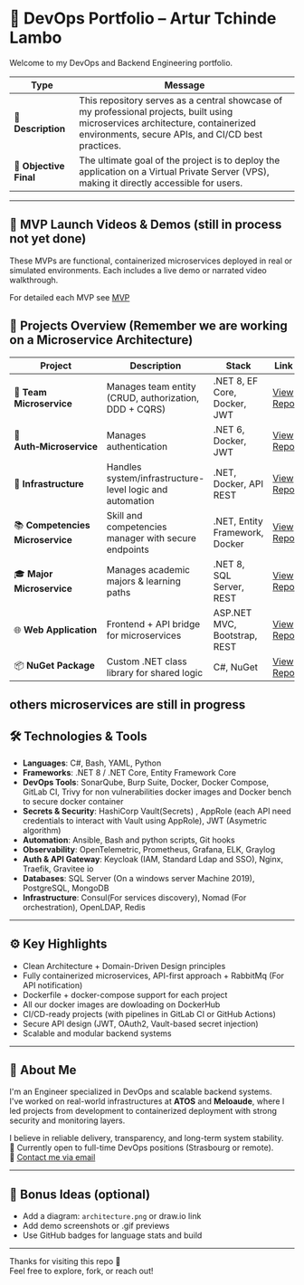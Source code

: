 # 🧠 DevOps Portfolio – Artur Tchinde Lambo

Welcome to my DevOps and Backend Engineering portfolio.


| **Type**            | **Message**                                                                                                                                                               |
|---------------------|---------------------------------------------------------------------------------------------------------------------------------------------------------------------------|
| **📝 Description**   | This repository serves as a central showcase of my professional projects, built using microservices architecture, containerized environments, secure APIs, and CI/CD best practices. |
| **🎯 Objective Final** | The ultimate goal of the project is to deploy the application on a Virtual Private Server (VPS), making it directly accessible for users.                              |

---

## 🚀 MVP Launch Videos & Demos (still in process not yet done)

These MVPs are functional, containerized microservices deployed in real or simulated environments. Each includes a live demo or narrated video walkthrough.

For detailed each MVP see [MVP](https://github.com/LAMBOFIRSTECH/Portfolio/blob/main/MVPs.md)

## 🔹 Projects Overview (Remember we are working on a Microservice Architecture)

| Project | Description | Stack | Link |
|--------|-------------|-------|------|
| 🧩 **Team Microservice** | Manages team entity  (CRUD, authorization, DDD + CQRS) | .NET 8, EF Core, Docker, JWT | [View Repo](https://github.com/LAMBOFIRSTECH/Team-microservice) |
| 🔐 **Auth‑Microservice** | Manages authentication | .NET 6, Docker, JWT | [View Repo](https://github.com/LAMBOFIRSTECH/Auth-microservice) |
| 🔧 **Infrastructure** | Handles system/infrastructure-level logic and automation | .NET, Docker, API REST | [View Repo](https://github.com/LAMBOFIRSTECH/Infra-microservice) |
| 📚 **Competencies Microservice** | Skill and competencies manager with secure endpoints | .NET, Entity Framework, Docker | [View Repo](https://github.com/LAMBOFIRSTECH/Competencies-microservice) |
| 🎓 **Major Microservice** | Manages academic majors & learning paths | .NET 8, SQL Server, REST | [View Repo](https://github.com/LAMBOFIRSTECH/Major-microservice) |
| 🌐 **Web Application** | Frontend + API bridge for microservices | ASP.NET MVC, Bootstrap, REST | [View Repo](https://github.com/LAMBOFIRSTECH/WebApplication) |
| 📦 **NuGet Package** | Custom .NET class library for shared logic | C#, NuGet | [View Repo](https://github.com/LAMBOFIRSTECH/Nuget-Package) |

others microservices are still in progress
---

## 🛠️ Technologies & Tools

- **Languages**: C#, Bash, YAML, Python
- **Frameworks**: .NET 8 / .NET Core, Entity Framework Core
- **DevOps Tools**: SonarQube, Burp Suite, Docker, Docker Compose, GitLab CI, Trivy for non vulnerabilities docker images and Docker bench to secure docker container
- **Secrets & Security**: HashiCorp Vault(Secrets) , AppRole (each API need credentials to interact with Vault using AppRole), JWT (Asymetric algorithm)
- **Automation**: Ansible, Bash and python scripts, Git hooks
- **Observability**: OpenTelemetric, Prometheus, Grafana, ELK, Graylog
- **Auth & API Gateway**: Keycloak (IAM, Standard Ldap and SSO), Nginx, Traefik, Gravitee io
- **Databases**: SQL Server (On a windows server Machine 2019), PostgreSQL, MongoDB
- **Infrastructure**: Consul(For services discovery), Nomad (For orchestration), OpenLDAP, Redis

---

## ⚙️ Key Highlights

- Clean Architecture + Domain-Driven Design principles
- Fully containerized microservices, API-first approach + RabbitMq (For API notification)
- Dockerfile + docker-compose support for each project
- All our docker images are dowloading on DockerHub
- CI/CD-ready projects (with pipelines in GitLab CI or GitHub Actions)
- Secure API design (JWT, OAuth2, Vault-based secret injection)
- Scalable and modular backend systems

---

## 📌 About Me

I'm an Engineer specialized in DevOps and scalable backend systems.  
I've worked on real-world infrastructures at **ATOS** and **Meloaude**, where I led projects from development to containerized deployment with strong security and monitoring layers.

I believe in reliable delivery, transparency, and long-term system stability.  
📍 Currently open to full-time DevOps positions (Strasbourg or remote).  
📩 [Contact me via email](mailto:artur.tchindelambo@hotmail.com)

---

## 👀 Bonus Ideas (optional)

- Add a diagram: `architecture.png` or draw.io link
- Add demo screenshots or .gif previews
- Use GitHub badges for language stats and build

---

Thanks for visiting this repo 🙏  
Feel free to explore, fork, or reach out! 
